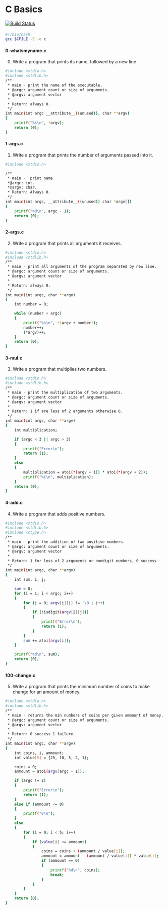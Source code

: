 # C Basics

[![Build Status](https://travis-ci.org/joemccann/dillinger.svg?branch=master)](https://github.com/alxstudent-se/alx-system_engineering-devops.git)


#### 
```sh
#!/bin/bash
gcc $CFILE -E -o c
```

#### 0-whatsmyname.c

0. Write a program that prints its name, followed by a new line.

```sh
#include <stdio.h>
#include <stdlib.h>
/**
 * main - print the name of the executable.
 * @argc: argument count or size of arguments.
 * @argv: argument vector
 *
 * Return: always 0.
 */
int main(int argc __attribute__((unused)), char **argv)
{
	printf("%s\n", *argv);
	return (0);
}
```

#### 1-args.c

1. Write a program that prints the number of arguments passed into it.

```sh
#include <stdio.h>

/**
 * main -  print name
 *@argc: int.
 *@argv: char.
 * Return: Always 0.
 */
int main(int argc, __attribute__((unused)) char *argv[])
{
	printf("%d\n", argc - 1);
	return (0);
}

```

#### 2-args.c

2. Write a program that prints all arguments it receives.

```sh
#include <stdio.h>
#include <stdlib.h>
/**
 * main - print all arguments of the program separated by new line.
 * @argc: argument count or size of arguments.
 * @argv: argument vector
 *
 * Return: always 0.
 */
int main(int argc, char **argv)
{
	int number = 0;

	while (number < argc)
	{
		printf("%s\n", *(argv + number));
		number++;
		(*argv)++;
	}
	return (0);
}

```

#### 3-mul.c

3. Write a program that multiplies two numbers.

```sh
#include <stdio.h>
#include <stdlib.h>
/**
 * main - print the multiplication of two arguments.
 * @argc: argument count or size of arguments.
 * @argv: argument vector
 *
 * Return: 1 if are less of 2 arguments otherwise 0.
 */
int main(int argc, char **argv)
{
	int multiplication;

	if (argc < 3 || argc > 3)
	{
		printf("Error\n");
		return (1);
	}
	else
	{
		multiplication = atoi(*(argv + 1)) * atoi(*(argv + 2));
		printf("%i\n", multiplication);
	}
	return (0);
}
```

#### 4-add.c

4. Write a program that adds positive numbers.

```sh
#include <stdio.h>
#include <stdlib.h>
#include <ctype.h>
/**
 * main - print the addition of two positive numbers.
 * @argc: argument count or size of arguments.
 * @argv: argument vector
 *
 * Return: 1 for less of 2 arguments or nondigit numbers, 0 success
 */
int main(int argc, char **argv)
{
	int sum, i, j;

	sum = 0;
	for (i = 1; i < argc; i++)
	{
		for (j = 0; argv[i][j] != '\0'; j++)
		{
			if (!isdigit(argv[i][j]))
			{
				printf("Error\n");
				return (1);
			}
		}
		sum += atoi(argv[i]);
	}

	printf("%d\n", sum);
	return (0);
}
```

#### 100-change.c

5. Write a program that prints the minimum number of coins to make change for an amount of money.

```sh
#include <stdio.h>
#include <stdlib.h>
/**
 * main - returns the min numbers of coins per given ammount of money.
 * @argc: argument count or size of arguments.
 * @argv: argument vector
 *
 * Return: 0 success 1 failure.
 */
int main(int argc, char **argv)
{
	int coins, i, ammount;
	int value[5] = {25, 10, 5, 2, 1};

	coins = 0;
	ammount = atoi(argv[argc - 1]);

	if (argc != 2)
	{
		printf("Error\n");
		return (1);
	}
	else if (ammount <= 0)
	{
		printf("0\n");
	}
	else
	{
		for (i = 0; i < 5; i++)
		{
			if (value[i] <= ammount)
			{
				coins = coins + (ammount / value[i]);
				ammount = ammount - (ammount / value[i]) * value[i];
				if (ammount == 0)
				{
					printf("%d\n", coins);
					break;
				}
			}
		}
	}
	return (0);
}
```















